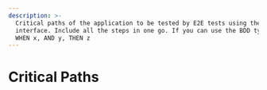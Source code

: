 ```yaml
---
description: >-
  Critical paths of the application to be tested by E2E tests using the user
  interface. Include all the steps in one go. If you can use the BDD type AS  P,
  WHEN x, AND y, THEN z
---
```


# Critical Paths


